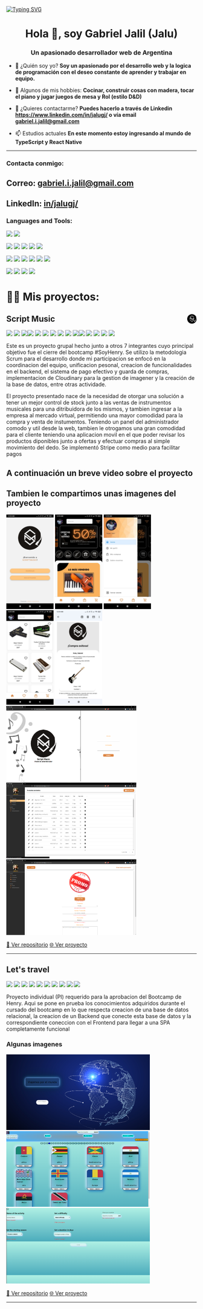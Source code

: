 [![Typing SVG](https://readme-typing-svg.herokuapp.com?color=2E22F7&vCenter=true&multiline=true&height=100&lines=export+function+GitProfile()+%7B%7D;render+%3CGitProfile%2F%3E;npm+start)](https://git.io/typing-svg)


<h1 align="center">Hola 👋, soy Gabriel Jalil (Jalu)</h1>
<h3 align="center">Un apasionado desarrollador web de Argentina</h3>

- 💬 ¿Quién soy yo? **Soy un apasionado por el desarrollo web y la logica de programación con el deseo constante de aprender y trabajar en equipo.**

- 🤔 Algunos de mis hobbies: **Cocinar, construir cosas con madera, tocar el piano y jugar juegos de mesa y Rol (estilo D&D)**

- 📝 ¿Quieres contactarme? **Puedes hacerlo a través de Linkedin https://www.linkedin.com/in/jalugj/ o vía email gabriel.i.jalil@gmail.com**

- 📫 Estudios actuales **En este momento estoy ingresando al mundo de TypeScript y React Native**



---

<h3 align="left">Contacta conmigo:</h3>
<p align="left">
 <h2>Correo: <a href="mailto:gabriel.i.jalil@gmail.com">gabriel.i.jalil@gmail.com</a> </h2> 
 <h2>LinkedIn:  <a href='https://www.linkedin.com/in/jalugj/' target='_blank'>in/jalugj/</a> </h2>
</p>

<h3 align="left">Languages and Tools:</h3>
<img src="https://img.shields.io/badge/-JavaScript-eed718?style=flat&logo=javascript&logoColor=ffffff"> <img src= 'https://img.shields.io/badge/-VS%20Code-blue?logo=visualstudio'>

<img src = "https://img.shields.io/badge/-HTML5-E34F26?style=flat&logo=html5&logoColor=white"> <img src = "https://img.shields.io/badge/-CSS3-1572B6?style=flat&logo=css3&logoColor=white"> <img src="https://img.shields.io/badge/-React-000000?style=flat&logo=react&logoColor=00c8ff">
<img src="https://img.shields.io/badge/-Redux-764ABC?style=flat&logo=redux&logoColor=white "> <img src="https://img.shields.io/badge/-Bootstrap-563D7C?style=flat&logo=bootstrap&logoColor=white "> 

<img src="https://img.shields.io/badge/-Express.js-787878?style=flat"> <img src="https://img.shields.io/badge/-Node.js-3C873A?style=flat&logo=Node.js&logoColor=white">
<img src="https://img.shields.io/badge/-PostgreSQL-31648C?style=flat&logo=postgresql&logoColor=FFFFFF"> <img src="https://img.shields.io/badge/-Sequelize-399AF3?style=flat&logo=sequelize&logoColor=FFFFFF"> <img src='https://img.shields.io/badge/-Mongoose-EA0D0D?logo=mongoose'> 
 <img src='https://img.shields.io/badge/-MongoDB-11A513?logo=mongodb&logoColor=FFF'>

<img src='https://img.shields.io/badge/-Github-000?logo=github'> <img src='https://img.shields.io/badge/-Git-orange?logo=git&logoColor=ffffff'> <img src='https://img.shields.io/badge/-Railway-561651?logo=railway&logoColor=ffffff'> <img src='https://img.shields.io/badge/-Vercel-1E1B1D?logo=vercel'>


# 👨‍💻 Mis proyectos:

## Script Music <img src= './Proyects/PF/logo-despixeleado.png' width = 25px align ='right' align= "center"/>

<img src = "https://img.shields.io/badge/-HTML5-E34F26?style=flat&logo=html5&logoColor=white"> <img src = "https://img.shields.io/badge/-CSS3-1572B6?style=flat&logo=css3&logoColor=white"> <img src="https://img.shields.io/badge/-React-000000?style=flat&logo=react&logoColor=00c8ff"><img src='https://img.shields.io/badge/-React_Native-1D4573?logo=react'> <img src="https://img.shields.io/badge/-Redux-764ABC?style=flat&logo=redux&logoColor=white "> <img src="https://img.shields.io/badge/-Express.js-787878?style=flat"> <img src="https://img.shields.io/badge/-Node.js-3C873A?style=flat&logo=Node.js&logoColor=white"> <img src='https://img.shields.io/badge/-MongoDB-11A513?logo=mongodb&logoColor=FFF'> <img src='https://img.shields.io/badge/-Mongoose-EA0D0D?logo=mongoose'> <img src='https://img.shields.io/badge/-Nodemailer-2D8C1E?logo=nodemailer'><img src='https://img.shields.io/badge/-Stripe-314297?logo=stripe&logoColor=ffffff'> <img src='https://img.shields.io/badge/-Cloudinary-B8971D?logo=cloudinary&logoColor=ffffff'> <img src='https://img.shields.io/badge/-MaterialUI-1DB8B1?logo=mui&logoColor=ffffff'> <img src='https://img.shields.io/badge/-Railway-561651?logo=railway&logoColor=ffffff'> <img src='https://img.shields.io/badge/-Vercel-1E1B1D?logo=vercel'> 

<p>Este es un proyecto grupal hecho junto a otros 7 integrantes cuyo principal objetivo fue el cierre del bootcamp #SoyHenry. Se utilizo la metodologia Scrum para el desarrollo donde mi participacion se enfocó en la coordinacion del equipo, unificacion pesonal, creacion de funcionalidades en el backend, el sistema de pago efectivo y guarda de compras, implementacion de Cloudinary para la gestion de imagener y la creación de la base de datos, entre otras actividade.</p>

<p> El proyecto presentado nace de la necesidad de otorgar una solución a tener un mejor control de stock junto a las ventas de instrumentos musicales para una ditribuidora de los mismos, y tambien ingresar a la empresa al mercado virtual, permitiendo una mayor comodidad para la compra y venta de instumentos. Teniendo un panel del administrador comodo y util desde la web, tambien le otrogamos una gran comodidad para el cliente teniendo una aplicacion movil en el que poder revisar los productos diponibles junto a ofertas y efectuar compras al simple movimiento del dedo. Se implementó Stripe como medio para facilitar pagos</p>

<h2> A continuación un breve video sobre el proyecto </h2>

<!-- insertar video -->

<h2> Tambien le compartimos unas imagenes del proyecto</h2>

<img src='./Proyects/PF/Welcome-page.jpeg' height=250px> <img src='./Proyects/PF/home-page.jpeg' height=250px> <img src='./Proyects/PF/user-drawer.jpeg' height=250px> <img src='./Proyects/PF/filter-aplied.jpeg' height=250px> <img src='./Proyects/PF/succesfull.jpeg' height=250px> <br>
<img src='./Proyects/PF/Main-Page.png' height=200px><img src='./Proyects/PF/product-list.png' height=200px><img src='./Proyects/PF/promo-creation.png' height=200px>

<a href='https://github.com/JaluGJ/ScriptMusic'> 📂 Ver repositorio</a> <a href='https://mega.nz/file/55A1kLpB#qRea9x096wFu1YwWxxHtmXYUK0-0ZwYgGgCTxb3fYwg'> 🌐 Ver proyecto </a>

---

## Let's travel

<img src = "https://img.shields.io/badge/-HTML5-E34F26?style=flat&logo=html5&logoColor=white"> <img src = "https://img.shields.io/badge/-CSS3-1572B6?style=flat&logo=css3&logoColor=white"> <img src="https://img.shields.io/badge/-React-000000?style=flat&logo=react&logoColor=00c8ff"> <img src="https://img.shields.io/badge/-Redux-764ABC?style=flat&logo=redux&logoColor=white "> <img src="https://img.shields.io/badge/-Express.js-787878?style=flat"> <img src="https://img.shields.io/badge/-Node.js-3C873A?style=flat&logo=Node.js&logoColor=white"> <img src='https://img.shields.io/badge/-Postgrss-1E8EC2?logo=postgresql&logoColor=FFF'> <img src='https://img.shields.io/badge/-Sequelize-0A1183?logo=sequelize'> <img src='https://img.shields.io/badge/-Railway-561651?logo=railway&logoColor=ffffff'> <img src='https://img.shields.io/badge/-Vercel-1E1B1D?logo=vercel'> 

<p>Proyecto individual (PI) requerido para la aprobacion del Bootcamp de Henry. Aqui se pone en prueba los conocimientos adquiridos durante el cursado del bootcamp en lo que respecta creacion de una base de datos relacional, la creacion de un Backend que conecte esta base de datos y la correspondiente coneccion con el Frontend para llegar a una SPA completamente funcional</p>

### Algunas imagenes 
<img src='./Proyects/PI/landing.png' height=200px> <img src='./Proyects/PI/home.png' height=200px> <img src='./Proyects/PI/post.png' height=200px>

<a href='https://github.com/JaluGJ/PI_countries'> 📂 Ver repositorio</a> <a href='https://pi-countries-pink.vercel.app/'> 🌐 Ver proyecto </a>

---
